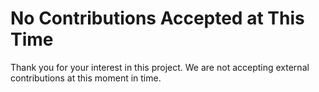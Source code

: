 # No Contributions Accepted at This Time

Thank you for your interest in this project. We are not accepting external contributions at this moment in time.
